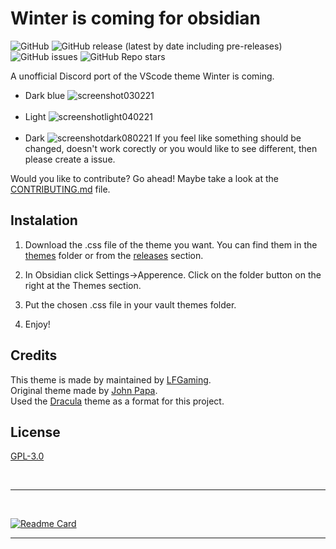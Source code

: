 # Winter is coming for obsidian

![GitHub](https://img.shields.io/github/license/LFGaming/Winter-is-coming-for-obsidian)
![GitHub release (latest by date including pre-releases)](https://img.shields.io/github/downloads-pre/LFGaming/Winter-is-coming-for-discord/latest/total)
![GitHub issues](https://img.shields.io/github/issues/LFGaming/Winter-is-coming-for-discord)
![GitHub Repo stars](https://img.shields.io/github/stars/LFGaming/Winter-is-coming-for-discord?style=social)
<!--![GitHub all releases](https://img.shields.io/github/downloads/LFGaming/Winter-is-coming-for-obsidian/total)-->

A unofficial Discord port of the VScode theme Winter is coming.

- Dark blue
![screenshot030221](https://i.imgur.com/cmVIl8C.png)
<br><br>
- Light
![screenshotlight040221](https://i.imgur.com/iMoHZYX.png)
<br><br>
- Dark
![screenshotdark080221](https://i.imgur.com/bwlRYWg.png)
If you feel like something should be changed, doesn't work corectly or you would like to see different, then please create a issue.

Would you like to contribute? Go ahead! Maybe take a look at the [CONTRIBUTING.md] file.


## Instalation

1. Download the .css file of the theme you want. You can find them in the [themes] folder or from the [releases] section.

2. In Obsidian click Settings->Apperence. Click on the folder button on the right at the Themes section.

3. Put the chosen .css file in your vault themes folder.

4. Enjoy!


## Credits

This theme is made by maintained by [LFGaming]. <br/>
Original theme made by [John Papa]. <br/>
Used the [Dracula] theme as a format for this project. <br/>


## License

[GPL-3.0]

<br/>

---

<br/>

[![Readme Card](https://github-readme-stats.vercel.app/api/pin/?username=LFGaming&repo=Winter-is-coming-for-obsidian&theme=tokyonight)](https://github.com/LFGaming/Winter-is-coming-for-obsidian)

---

[CONTRIBUTING.md]: https://github.com/LFGaming/Winter-is-coming-for-obsidian/blob/main/CONTRIBUTING.md
[themes]: https://github.com/LFGaming/Winter-is-coming-for-obsidian/tree/main/themes
[releases]: https://github.com/LFGaming/Winter-is-coming-for-obsidian/releases
[LFGaming]: https://github.com/LFGaming
[John Papa]: https://github.com/johnpapa/vscode-winteriscoming
[Dracula]: https://github.com/jarodise/Dracula-for-Obsidian.md
[GPL-3.0]: https://github.com/LFGaming/Winter-is-comming-for-obsidian/blob/main/LICENSE
